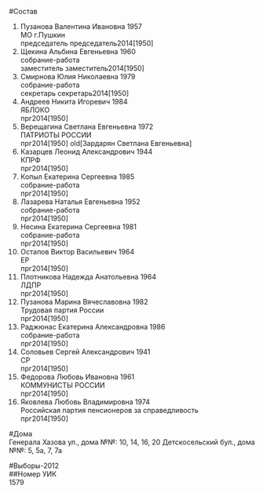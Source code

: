 #Состав  
1. Пузанова Валентина Ивановна 1957  
    МО г.Пушкин  
    председатель председатель2014[1950]  
2. Щекина Альбина Евгеньевна 1960  
    собрание-работа  
    заместитель заместитель2014[1950]  
3. Смирнова Юлия Николаевна 1979  
    собрание-работа  
    секретарь секретарь2014[1950]  
4. Андреев Никита Игоревич 1984  
    ЯБЛОКО  
    прг2014[1950]  
5. Верещагина Светлана Евгеньевна 1972  
    ПАТРИОТЫ РОССИИ  
    прг2014[1950] old[Зардарян Светлана Евгеньевна]  
6. Казарцев Леонид Александрович 1944  
    КПРФ  
    прг2014[1950]  
7. Копыл Екатерина Сергеевна 1985  
    собрание-работа  
    прг2014[1950]  
8. Лазарева Наталья Евгеньевна 1952  
    собрание-работа  
    прг2014[1950]  
9. Несина Екатерина Сергеевна 1981  
    собрание-работа  
    прг2014[1950]  
10. Остапов Виктор Васильевич 1964  
    ЕР  
    прг2014[1950]  
11. Плотникова Надежда Анатольевна 1964  
    ЛДПР  
    прг2014[1950]  
12. Пузанова Марина Вячеславовна 1982  
    Трудовая партия России  
    прг2014[1950]  
13. Раджюнас Екатерина Александровна 1986  
    собрание-работа  
    прг2014[1950]  
14. Соловьев Сергей Александрович 1941  
    СР  
    прг2014[1950]  
15. Федорова Любовь Ивановна 1961  
    КОММУНИСТЫ РОССИИ  
    прг2014[1950]  
16. Яковлева Любовь Владимировна 1974  
    Российская партия пенсионеров за справедливость  
    прг2014[1950]  
  
#Дома  
Генерала Хазова ул., дома №№: 10, 14, 16, 20 Детскосельский бул., дома №№: 5, 5а, 7, 7а  
  
#Выборы-2012  
##Номер УИК  
1579  
